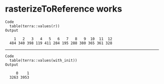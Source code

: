 # rasterizeToReference  works

    Code
      table(terra::values(r))
    Output
      
        1   2   3   4   5   6   7   8   9  10  11  12 
      484 340 398 119 411 284 195 288 380 365 361 328 

---

    Code
      table(terra::values(with_init))
    Output
      
         0    1 
      3263 3953 

